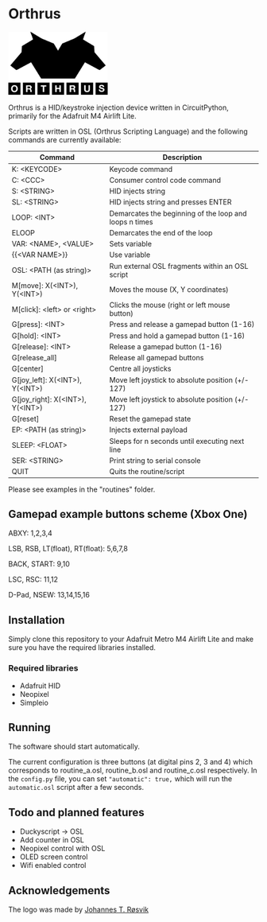 # Orthrus

<img src="./img/logo_black.png" alt="Orthrus logo" width="200" />

Orthrus is a HID/keystroke injection device written in CircuitPython, primarily for the Adafruit M4 Airlift Lite.

Scripts are written in OSL (Orthrus Scripting Language) and the following commands are currently available:

| Command                                  | Description                                            |
| ---------------------------------------- | ------------------------------------------------------ |
| K: \<KEYCODE>                            | Keycode command                                        |
| C: \<CCC>                                | Consumer control code command                          |
| S: \<STRING>                             | HID injects string                                     |
| SL: \<STRING>                            | HID injects string and presses ENTER                   |
| LOOP: \<INT>                             | Demarcates the beginning of the loop and loops n times |
| ELOOP                                    | Demarcates the end of the loop                         |
| VAR: \<NAME>, \<VALUE>                   | Sets variable                                          |
| \{\{\<VAR NAME>\}\}                      | Use variable                                           |
| OSL: \<PATH \(as string\)>               | Run external OSL fragments within an OSL script        |
| M\[move\]: X\(\<INT>\), Y\(\<INT>\)      | Moves the mouse \(X, Y coordinates\)                   |
| M\[click\]: \<left> or \<right>          | Clicks the mouse \(right or left mouse button\)        |
| G\[press\]: \<INT>                       | Press and release a gamepad button (1-16)              |
| G\[hold\]: \<INT>                        | Press and hold a gamepad button (1-16)                 |
| G\[release\]: \<INT>                     | Release a gamepad button (1-16)                        |
| G\[release_all\]                         | Release all gamepad buttons                            |
| G\[center\]                              | Centre all joysticks                                   |
| G\[joy_left\]: X\(\<INT>\), Y\(\<INT>\)  | Move left joystick to absolute position (+/- 127)      |
| G\[joy_right\]: X\(\<INT>\), Y\(\<INT>\) | Move left joystick to absolute position (+/- 127)      |
| G\[reset\]                               | Reset the gamepad state                                |
| EP: \<PATH \(as string\)>                | Injects external payload                               |
| SLEEP: \<FLOAT>                          | Sleeps for n seconds until executing next line         |
| SER: \<STRING>                           | Print string to serial console                         |
| QUIT                                     | Quits the routine/script                               |

Please see examples in the "routines" folder.

## Gamepad example buttons scheme (Xbox One)

ABXY: 1,2,3,4

LSB, RSB, LT(float), RT(float): 5,6,7,8

BACK, START: 9,10

LSC, RSC: 11,12

D-Pad, NSEW: 13,14,15,16

## Installation

Simply clone this repository to your Adafruit Metro M4 Airlift Lite and make sure you have the required libraries installed.

### Required libraries

- Adafruit HID
- Neopixel
- Simpleio

## Running

The software should start automatically.

The current configuration is three buttons (at digital pins 2, 3 and 4) which corresponds to routine_a.osl, routine_b.osl and routine_c.osl respectively. In the `config.py` file, you can set `"automatic": true,` which will run the `automatic.osl` script after a few seconds.

## Todo and planned features

- Duckyscript -> OSL
- Add counter in OSL
- Neopixel control with OSL
- OLED screen control
- Wifi enabled control

## Acknowledgements

The logo was made by [Johannes T. Røsvik](https://github.com/rosvik/)
